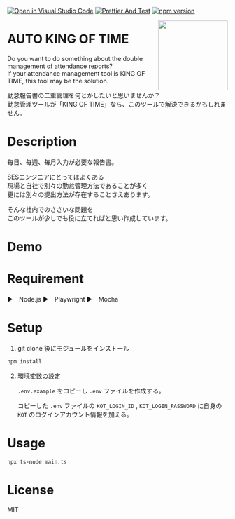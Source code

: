 [![Open in Visual Studio Code](https://img.shields.io/static/v1?logo=visualstudiocode&label=&message=Open%20in%20Visual%20Studio%20Code&labelColor=2c2c32&color=007acc&logoColor=007acc)](https://open.vscode.dev/HT0323/kot_auto_input)
[![Prettier And Test](https://github.com/HT0323/kot_auto_input/actions/workflows/main.yml/badge.svg)](https://github.com/HT0323/kot_auto_input/actions/workflows/main.yml)
[![npm version](https://img.shields.io/npm/v/npm.svg)](https://npm.im/npm)


<img align="right" width="159px" src="https://user-images.githubusercontent.com/30143121/199495713-1889f27a-efd5-4a07-aec9-5af8c7921aef.gif">

#  AUTO KING OF TIME

Do you want to do something about the double management of attendance reports?<br>
If your attendance management tool is KING OF TIME, this tool may be the solution.

勤怠報告書の二重管理を何とかしたいと思いませんか？<br>
勤怠管理ツールが「KING OF TIME」なら、このツールで解決できるかもしれません。<br>

# Description
毎日、毎週、毎月入力が必要な報告書。<br>

SESエンジニアにとってはよくある<br>
現場と自社で別々の勤怠管理方法であることが多く<br>
更には別々の提出方法が存在することさえあります。<br>

そんな社内でのささいな問題を<br>
このツールが少しでも役に立てればと思い作成しています。<br>

# Demo


# Requirement

▶︎　Node.js
▶︎　Playwright
▶︎　Mocha

# Setup

1. git clone 後にモジュールをインストール

```bash
npm install
```

2. 環境変数の設定

   `.env.example` をコピーし `.env` ファイルを作成する。

   コピーした `.env` ファイルの `KOT_LOGIN_ID` , `KOT_LOGIN_PASSWORD` に自身の `KOT` のログインアカウント情報を加える。

# Usage

```bash
npx ts-node main.ts
```

# License
MIT